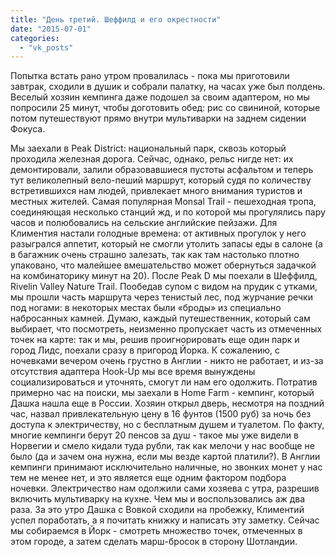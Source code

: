 ```yaml
---
title: "День третий. Шеффилд и его окрестности"
date: "2015-07-01"
categories: 
  - "vk_posts"
---
```


Попытка встать рано утром провалилась - пока мы приготовили завтрак, сходили в душик и собрали палатку, на часах уже был полдень. Веселый хозяин кемпинга даже подошел за своим адаптером, но мы попросили 25 минут, чтобы доготовить обед: рис со свининой, которые потом путешествуют прямо внутри мультиварки на заднем сидении Фокуса.

<!--more-->

Мы заехали в Peak District: национальный парк, сквозь который проходила железная дорога. Сейчас, однако, рельс нигде нет: их демонтировали, залили образовавшиеся пустоты асфальтом и теперь тут великолепный вело-пеший маршрут, который судя по количеству встретившихся нам людей, привлекает много внимания туристов и местных жителей. Самая популярная Monsal Trail - пешеходная тропа, соединяющая несколько станций жд, и по которой мы прогулялись пару часов и полюбовались на сельские английские пейзажи. Для Климентия настали голодные времена: от активных прогулок у него разыгрался аппетит, который не смогли утолить запасы еды в салоне (а в багажник очень страшно залезать, так как там настолько плотно упаковано, что малейшее вмешательство может обернуться задачкой на комбинаторику минут на 20). После Peak D мы поехали в Шеффилд, Rivelin Valley Nature Trail. Пообедав супом с видом на прудик с утками, мы прошли часть маршрута через тенистый лес, под журчание речки под ногами: в некоторых местах были «броды» из специально набросанных камней. Думаю, каждый путешественник, который сам выбирает, что посмотреть, неизменно пропускает часть из отмеченных точек на карте: так и мы, решив проигнорировать еще один парк и город Лидс, поехали сразу в пригород Йорка. К сожалению, с ночевками вечером очень грустно в Англии - никто не работает, и из-за отсутствия адаптера Hook-Up мы все время вынуждены социализироваться и уточнять, смогут ли нам его одолжить. Потратив примерно час на поиски, мы заехали в Home Farm - кемпинг, который Дашка нашла еще в России. Хозяин открыл дверь, несмотря на поздний час, назвал привлекательную цену в 16 фунтов (1500 руб) за ночь без доступа к электричеству, но с бесплатным душем и туалетом. По факту, многие кемпинги берут 20 пенсов за душ - такое мы уже видели в Норвегии и смело кидали туда рубли, так как мелочи у нас вообще не было (да и зачем она нужна, если мы везде картой платили?). В Англии кемпинги принимают исключительно наличные, но звонких монет у нас тем не менее нет, и это является еще одним фактором подбора ночевки. Электричество нам одолжили сами хозяева с утра, разрешив включить мультиварку на кухне. Чем мы и воспользовались аж два раза. За это утро Дашка с Вовкой сходили на пробежку, Климентий успел поработать, а я почитать книжку и написать эту заметку. Сейчас мы собираемся в Йорк - смотреть множество точек, отмеченных в этом городе, а затем сделать марш-бросок в сторону Шотландии.
